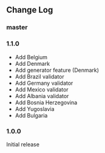 ## Change Log

### master

### 1.1.0

* Add Belgium
* Add Denmark
* Add generator feature (Denmark)
* Add Brazil validator
* Add Germany validator
* Add Mexico validator
* Add Albania validator
* Add Bosnia Herzegovina
* Add Yugoslavia
* Add Bulgaria

### 1.0.0

Initial release